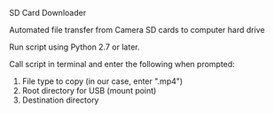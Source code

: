 SD Card Downloader

Automated file transfer from Camera SD cards to computer hard drive

Run script using Python 2.7 or later.

Call script in terminal and enter the following when prompted:
  1. File type to copy (in our case, enter ".mp4")
  2. Root directory for USB (mount point)
  3. Destination directory
